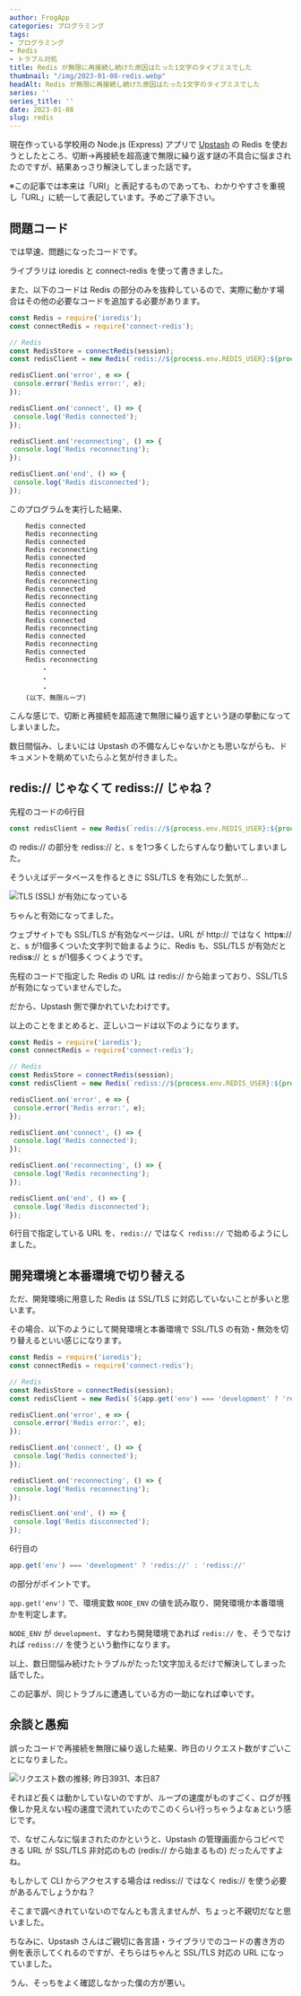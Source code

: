 ```yaml
---
author: FrogApp
categories: プログラミング
tags:
- プログラミング
- Redis
- トラブル対処
title: Redis が無限に再接続し続けた原因はたった1文字のタイプミスでした
thumbnail: "/img/2023-01-08-redis.webp"
headAlt: Redis が無限に再接続し続けた原因はたった1文字のタイプミスでした
series: ''
series_title: ''
date: 2023-01-08
slug: redis
---
```


現在作っている学校用の Node.js (Express) アプリで <a href="https://upstash.com/" target="_blank" rel="noopener noreferrer">Upstash</a> の Redis を使おうとしたところ、切断→再接続を超高速で無限に繰り返す謎の不具合に悩まされたのですが、結果あっさり解決してしまった話です。

※この記事では本来は「URI」と表記するものであっても、わかりやすさを重視し「URL」に統一して表記しています。予めご了承下さい。

## 問題コード

では早速、問題になったコードです。

ライブラリは ioredis と connect-redis を使って書きました。

また、以下のコードは Redis の部分のみを抜粋しているので、実際に動かす場合はその他の必要なコードを追加する必要があります。

```javascript
const Redis = require('ioredis');
const connectRedis = require('connect-redis');

// Redis
const RedisStore = connectRedis(session);
const redisClient = new Redis(`redis://${process.env.REDIS_USER}:${process.env.REDIS_PASSWORD}@${process.env.REDIS_ENDPOINT}:${process.env.REDIS_PORT}`);

redisClient.on('error', e => {
 console.error('Redis error:', e);
});

redisClient.on('connect', () => {
 console.log('Redis connected');
});

redisClient.on('reconnecting', () => {
 console.log('Redis reconnecting');
});

redisClient.on('end', () => {
 console.log('Redis disconnected');
});
```

このプログラムを実行した結果、

```text
    Redis connected
    Redis reconnecting
    Redis connected
    Redis reconnecting
    Redis connected
    Redis reconnecting
    Redis connected
    Redis reconnecting
    Redis connected
    Redis reconnecting
    Redis connected
    Redis reconnecting
    Redis connected
    Redis reconnecting
    Redis connected
    Redis reconnecting
    Redis connected
    Redis reconnecting
        ・
        ・
        ・
    (以下、無限ループ)
```

こんな感じで、切断と再接続を超高速で無限に繰り返すという謎の挙動になってしまいました。

数日間悩み、しまいには Upstash の不備なんじゃないかとも思いながらも、ドキュメントを眺めていたらふと気が付きました。

## redis:// じゃなくて rediss:// じゃね？

先程のコードの6行目

```javascript
const redisClient = new Redis(`redis://${process.env.REDIS_USER}:${process.env.REDIS_PASSWORD}@${process.env.REDIS_ENDPOINT}:${process.env.REDIS_PORT}`);
```

の redis:// の部分を rediss:// と、s を1つ多くしたらすんなり動いてしまいました。

そういえばデータベースを作るときに SSL/TLS を有効にした気が…

![TLS (SSL) が有効になっている](/img/2023-01-08-tls.webp)

ちゃんと有効になってました。

ウェブサイトでも SSL/TLS が有効なページは、URL が http:// ではなく http**s**:// と、s が1個多くついた文字列で始まるように、Redis も、SSL/TLS が有効だと redis**s**:// と s が1個多くつくようです。

先程のコードで指定した Redis の URL は redis:// から始まっており、SSL/TLS が有効になっていませんでした。

だから、Upstash 側で弾かれていたわけです。

以上のことをまとめると、正しいコードは以下のようになります。

```javascript
const Redis = require('ioredis');
const connectRedis = require('connect-redis');

// Redis
const RedisStore = connectRedis(session);
const redisClient = new Redis(`rediss://${process.env.REDIS_USER}:${process.env.REDIS_PASSWORD}@${process.env.REDIS_ENDPOINT}:${process.env.REDIS_PORT}`);

redisClient.on('error', e => {
 console.error('Redis error:', e);
});

redisClient.on('connect', () => {
 console.log('Redis connected');
});

redisClient.on('reconnecting', () => {
 console.log('Redis reconnecting');
});

redisClient.on('end', () => {
 console.log('Redis disconnected');
});
```

6行目で指定している URL を、`redis://` ではなく `rediss://` で始めるようにしました。

## 開発環境と本番環境で切り替える

ただ、開発環境に用意した Redis は SSL/TLS に対応していないことが多いと思います。

その場合、以下のようにして開発環境と本番環境で SSL/TLS の有効・無効を切り替えるといい感じになります。

```javascript
const Redis = require('ioredis');
const connectRedis = require('connect-redis');

// Redis
const RedisStore = connectRedis(session);
const redisClient = new Redis(`${app.get('env') === 'development' ? 'redis://' : 'rediss://'}${process.env.REDIS_USER}:${process.env.REDIS_PASSWORD}@${process.env.REDIS_ENDPOINT}:${process.env.REDIS_PORT}`);

redisClient.on('error', e => {
 console.error('Redis error:', e);
});

redisClient.on('connect', () => {
 console.log('Redis connected');
});

redisClient.on('reconnecting', () => {
 console.log('Redis reconnecting');
});

redisClient.on('end', () => {
 console.log('Redis disconnected');
});
```

6行目の

```javascript
app.get('env') === 'development' ? 'redis://' : 'rediss://'
```

の部分がポイントです。

`app.get('env')` で、環境変数 `NODE_ENV` の値を読み取り、開発環境か本番環境かを判定します。

`NODE_ENV` が `development`、すなわち開発環境であれば `redis://` を、そうでなければ `rediss://` を使うという動作になります。

以上、数日間悩み続けたトラブルがたった1文字加えるだけで解決してしまった話でした。

この記事が、同じトラブルに遭遇している方の一助になれば幸いです。

## 余談と愚痴

誤ったコードで再接続を無限に繰り返した結果、昨日のリクエスト数がすごいことになりました。

![リクエスト数の推移; 昨日3931、本日87](/img/2023-01-08-requests-graph.webp)

それほど長くは動かしていないのですが、ループの速度がものすごく、ログが残像しか見えない程の速度で流れていたのでこのくらい行っちゃうよなぁという感じです。

で、なぜこんなに悩まされたのかというと、Upstash の管理画面からコピペできる URL が SSL/TLS 非対応のもの (redis:// から始まるもの) だったんですよね。

もしかして CLI からアクセスする場合は rediss:// ではなく redis:// を使う必要があるんでしょうかね？

そこまで調べきれていないのでなんとも言えませんが、ちょっと不親切だなと思いました。

ちなみに、Upstash さんはご親切に各言語・ライブラリでのコードの書き方の例を表示してくれるのですが、そちらはちゃんと SSL/TLS 対応の URL になっていました。

うん、そっちをよく確認しなかった僕の方が悪い。
